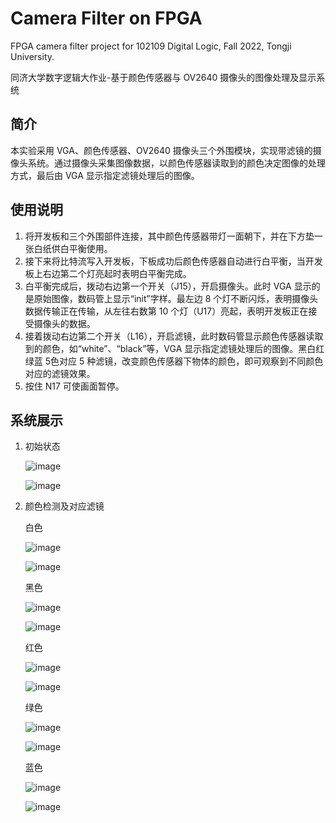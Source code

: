 # Camera Filter on FPGA

FPGA camera filter project for 102109 Digital Logic, Fall 2022, Tongji University.

同济大学数字逻辑大作业-基于颜色传感器与 OV2640 摄像头的图像处理及显示系统

## 简介

本实验采用 VGA、颜色传感器、OV2640 摄像头三个外围模块，实现带滤镜的摄像头系统。通过摄像头采集图像数据，以颜色传感器读取到的颜色决定图像的处理方式，最后由 VGA 显示指定滤镜处理后的图像。

## **使用说明**

1. 将开发板和三个外围部件连接，其中颜色传感器带灯一面朝下，并在下方垫一张白纸供白平衡使用。
2. 接下来将比特流写入开发板，下板成功后颜色传感器自动进行白平衡，当开发板上右边第二个灯亮起时表明白平衡完成。
3. 白平衡完成后，拨动右边第一个开关（J15），开启摄像头。此时 VGA 显示的是原始图像，数码管上显示“init”字样。最左边 8 个灯不断闪烁，表明摄像头数据传输正在传输，从左往右数第 10 个灯（U17）亮起，表明开发板正在接受摄像头的数据。
4. 接着拨动右边第二个开关（L16），开启滤镜，此时数码管显示颜色传感器读取到的颜色，如“white”、“black”等，VGA 显示指定滤镜处理后的图像。黑白红绿蓝 5色对应 5 种滤镜，改变颜色传感器下物体的颜色，即可观察到不同颜色对应的滤镜效果。
5. 按住 N17 可使画面暂停。

## 系统展示

1. 初始状态

   ![image](https://github.com/rulihongran/Camera-Filter-FPGA/blob/main/image/init.png)

   ![image](https://github.com/rulihongran/Camera-Filter-FPGA/blob/main/image/init2.png)

2. 颜色检测及对应滤镜

   白色

   ![image](https://github.com/rulihongran/Camera-Filter-FPGA/blob/main/image/white.png)

   ![image](https://github.com/rulihongran/Camera-Filter-FPGA/blob/main/image/filter_edge_white.png)

   黑色

   ![image](https://github.com/rulihongran/Camera-Filter-FPGA/blob/main/image/black.png)

   ![image](https://github.com/rulihongran/Camera-Filter-FPGA/blob/main/image/filter_edge_black.png)

   红色

   ![image](https://github.com/rulihongran/Camera-Filter-FPGA/blob/main/image/red.png)

   ![image](https://github.com/rulihongran/Camera-Filter-FPGA/blob/main/image/filter_red.png)

   绿色

   ![image](https://github.com/rulihongran/Camera-Filter-FPGA/blob/main/image/green.png)

   ![image](https://github.com/rulihongran/Camera-Filter-FPGA/blob/main/image/filter_green.png)

   蓝色

   ![image](https://github.com/rulihongran/Camera-Filter-FPGA/blob/main/image/blue.png)

   ![image](https://github.com/rulihongran/Camera-Filter-FPGA/blob/main/image/filter_blue.png)

   